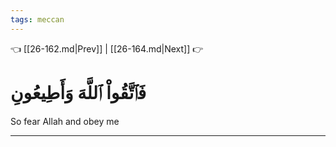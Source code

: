 ```yaml
---
tags: meccan
---
```


👈 [[26-162.md|Prev]] | [[26-164.md|Next]] 👉

# فَٱتَّقُواْ ٱللَّهَ وَأَطِيعُونِ

So fear Allah and obey me

---

